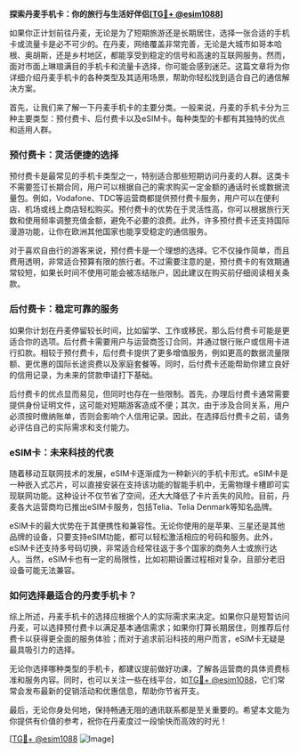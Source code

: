 **探索丹麦手机卡：你的旅行与生活好伴侣[[TG💪+ @esim1088](https://t.me/s/esim1088)]**

如果你正计划前往丹麦，无论是为了短期旅游还是长期居住，选择一张合适的手机卡或流量卡是必不可少的。在丹麦，网络覆盖非常完善，无论是大城市如哥本哈根、奥胡斯，还是乡村地区，都能享受到稳定的信号和高速的互联网服务。然而，面对市面上琳琅满目的手机卡和流量卡选择，你可能会感到迷茫。这篇文章将为你详细介绍丹麦手机卡的各种类型及其适用场景，帮助你轻松找到适合自己的通信解决方案。

首先，让我们来了解一下丹麦手机卡的主要分类。一般来说，丹麦的手机卡分为三种主要类型：预付费卡、后付费卡以及eSIM卡。每种类型的卡都有其独特的优点和适用人群。

### 预付费卡：灵活便捷的选择

预付费卡是最常见的手机卡类型之一，特别适合那些短期访问丹麦的人群。这类卡不需要签订长期合同，用户可以根据自己的需求购买一定金额的通话时长或数据流量包。例如，Vodafone、TDC等运营商都提供预付费卡服务，用户可以在便利店、机场或线上商店轻松购买。预付费卡的优势在于灵活性高，你可以根据旅行天数和使用频率调整充值金额，避免不必要的浪费。此外，许多预付费卡还支持国际漫游功能，让你在欧洲其他国家也能享受稳定的通信服务。

对于喜欢自由行的游客来说，预付费卡是一个理想的选择。它不仅操作简单，而且费用透明，非常适合预算有限的旅行者。不过需要注意的是，预付费卡的有效期通常较短，如果长时间不使用可能会被冻结账户，因此建议在购买前仔细阅读相关条款。

### 后付费卡：稳定可靠的服务

如果你计划在丹麦停留较长时间，比如留学、工作或移民，那么后付费卡可能是更适合你的选项。后付费卡需要用户与运营商签订合同，并通过银行账户或信用卡进行扣款。相较于预付费卡，后付费卡提供了更多增值服务，例如更高的数据流量限额、更优惠的国际长途资费以及家庭套餐等。同时，后付费卡还能帮助你建立良好的信用记录，为未来的贷款申请打下基础。

后付费卡的优点显而易见，但同时也存在一些限制。首先，办理后付费卡通常需要提供身份证明文件，这可能对短期游客造成不便；其次，由于涉及合同关系，用户必须按时缴纳账单，否则会影响个人信用记录。因此，在选择后付费卡之前，请务必评估自己的实际需求和支付能力。

### eSIM卡：未来科技的代表

随着移动互联网技术的发展，eSIM卡逐渐成为一种新兴的手机卡形式。eSIM卡是一种嵌入式芯片，可以直接安装在支持该功能的智能手机中，无需物理卡槽即可实现联网功能。这种设计不仅节省了空间，还大大降低了卡片丢失的风险。目前，丹麦各大运营商均已推出eSIM卡服务，包括Telia、Telia Denmark等知名品牌。

eSIM卡的最大优势在于其便携性和兼容性。无论你使用的是苹果、三星还是其他品牌的设备，只要支持eSIM功能，都可以轻松激活相应的号码和服务。此外，eSIM卡还支持多号码切换，非常适合经常往返于多个国家的商务人士或旅行达人。当然，eSIM卡也有一定的局限性，比如初期设置过程相对复杂，且部分老旧设备可能无法兼容。

### 如何选择最适合的丹麦手机卡？

综上所述，丹麦手机卡的选择应根据个人的实际需求来决定。如果你只是短暂访问丹麦，可以选择预付费卡以满足基本通信需求；如果你打算长期居住，则推荐后付费卡以获得更全面的服务体验；而对于追求前沿科技的用户而言，eSIM卡无疑是最具吸引力的选择。

无论你选择哪种类型的手机卡，都建议提前做好功课，了解各运营商的具体资费标准和服务内容。同时，也可以关注一些在线平台，如[TG💪+ @esim1088](https://t.me/s/esim1088)，它们常常会发布最新的促销活动和优惠信息，帮助你节省开支。

最后，无论你身处何地，保持畅通无阻的通讯联系都是至关重要的。希望本文能为你提供有价值的参考，祝你在丹麦度过一段愉快而高效的时光！

[[TG💪+ @esim1088](https://t.me/s/esim1088) ![Image](https://i.postimg.cc/4NQfJmqS/Snipaste-2025-05-13-00-14-12.png)]